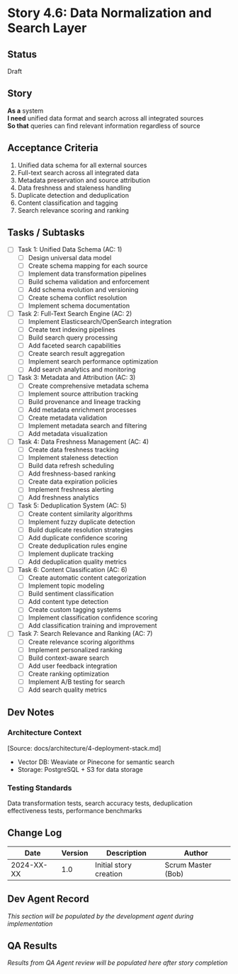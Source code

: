 # Story 4.6: Data Normalization and Search Layer

## Status
Draft

## Story
**As a** system  
**I need** unified data format and search across all integrated sources  
**So that** queries can find relevant information regardless of source

## Acceptance Criteria
1. Unified data schema for all external sources
2. Full-text search across all integrated data
3. Metadata preservation and source attribution
4. Data freshness and staleness handling
5. Duplicate detection and deduplication
6. Content classification and tagging
7. Search relevance scoring and ranking

## Tasks / Subtasks
- [ ] Task 1: Unified Data Schema (AC: 1)
  - [ ] Design universal data model
  - [ ] Create schema mapping for each source
  - [ ] Implement data transformation pipelines
  - [ ] Build schema validation and enforcement
  - [ ] Add schema evolution and versioning
  - [ ] Create schema conflict resolution
  - [ ] Implement schema documentation
- [ ] Task 2: Full-Text Search Engine (AC: 2)
  - [ ] Implement Elasticsearch/OpenSearch integration
  - [ ] Create text indexing pipelines
  - [ ] Build search query processing
  - [ ] Add faceted search capabilities
  - [ ] Create search result aggregation
  - [ ] Implement search performance optimization
  - [ ] Add search analytics and monitoring
- [ ] Task 3: Metadata and Attribution (AC: 3)
  - [ ] Create comprehensive metadata schema
  - [ ] Implement source attribution tracking
  - [ ] Build provenance and lineage tracking
  - [ ] Add metadata enrichment processes
  - [ ] Create metadata validation
  - [ ] Implement metadata search and filtering
  - [ ] Add metadata visualization
- [ ] Task 4: Data Freshness Management (AC: 4)
  - [ ] Create data freshness tracking
  - [ ] Implement staleness detection
  - [ ] Build data refresh scheduling
  - [ ] Add freshness-based ranking
  - [ ] Create data expiration policies
  - [ ] Implement freshness alerting
  - [ ] Add freshness analytics
- [ ] Task 5: Deduplication System (AC: 5)
  - [ ] Create content similarity algorithms
  - [ ] Implement fuzzy duplicate detection
  - [ ] Build duplicate resolution strategies
  - [ ] Add duplicate confidence scoring
  - [ ] Create deduplication rules engine
  - [ ] Implement duplicate tracking
  - [ ] Add deduplication quality metrics
- [ ] Task 6: Content Classification (AC: 6)
  - [ ] Create automatic content categorization
  - [ ] Implement topic modeling
  - [ ] Build sentiment classification
  - [ ] Add content type detection
  - [ ] Create custom tagging systems
  - [ ] Implement classification confidence scoring
  - [ ] Add classification training and improvement
- [ ] Task 7: Search Relevance and Ranking (AC: 7)
  - [ ] Create relevance scoring algorithms
  - [ ] Implement personalized ranking
  - [ ] Build context-aware search
  - [ ] Add user feedback integration
  - [ ] Create ranking optimization
  - [ ] Implement A/B testing for search
  - [ ] Add search quality metrics

## Dev Notes

### Architecture Context
[Source: docs/architecture/4-deployment-stack.md]
- Vector DB: Weaviate or Pinecone for semantic search
- Storage: PostgreSQL + S3 for data storage

### Testing Standards
Data transformation tests, search accuracy tests, deduplication effectiveness tests, performance benchmarks

## Change Log
| Date | Version | Description | Author |
|------|---------|-------------|---------|
| 2024-XX-XX | 1.0 | Initial story creation | Scrum Master (Bob) |

## Dev Agent Record
*This section will be populated by the development agent during implementation*

## QA Results
*Results from QA Agent review will be populated here after story completion*